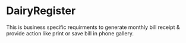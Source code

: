 # DairyRegister
This is business specific requirments to generate monthly bill receipt &amp; provide action like print or save bill in phone gallery.
